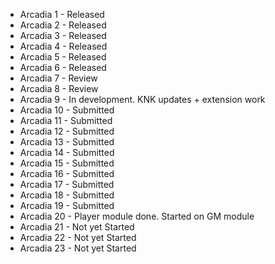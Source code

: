 * Arcadia 1 - Released
* Arcadia 2 - Released
* Arcadia 3 - Released
* Arcadia 4 - Released
* Arcadia 5 - Released
* Arcadia 6 - Released
* Arcadia 7 - Review
* Arcadia 8 - Review
* Arcadia 9 - In development. KNK updates + extension work
* Arcadia 10 - Submitted
* Arcadia 11 - Submitted
* Arcadia 12 - Submitted
* Arcadia 13 - Submitted
* Arcadia 14 - Submitted
* Arcadia 15 - Submitted
* Arcadia 16 - Submitted
* Arcadia 17 - Submitted
* Arcadia 18 - Submitted
* Arcadia 19 - Submitted
* Arcadia 20 - Player module done. Started on GM module
* Arcadia 21 - Not yet Started
* Arcadia 22 - Not yet Started
* Arcadia 23 - Not yet Started
